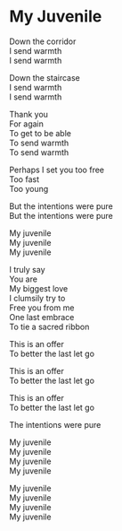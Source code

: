 # My Juvenile  

Down the corridor  
I send warmth  
I send warmth  

Down the staircase  
I send warmth  
I send warmth  

Thank you  
For again  
To get to be able  
To send warmth  
To send warmth  

Perhaps I set you too free  
Too fast  
Too young  

But the intentions were pure  
But the intentions were pure  

My juvenile  
My juvenile  
My juvenile  

I truly say  
You are  
My biggest love  
I clumsily try to  
Free you from me  
One last embrace  
To tie a sacred ribbon  

This is an offer  
To better the last let go  

This is an offer  
To better the last let go  

This is an offer  
To better the last let go  

The intentions were pure  

My juvenile  
My juvenile  
My juvenile  
My juvenile  

My juvenile  
My juvenile  
My juvenile  
My juvenile  
